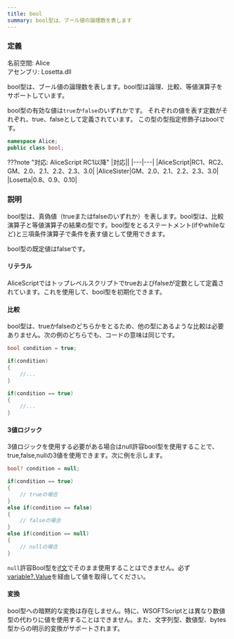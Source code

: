 ```yaml
---
title: bool
summary: bool型は、ブール値の論理数を表します
---
```

### 定義
名前空間: Alice<br/>
アセンブリ: Losetta.dll

bool型は、ブール値の論理数を表します。bool型は論理、比較、等値演算子をサポートしています。

bool型の有効な値は`true`か`false`のいずれかです。 それぞれの値を表す定数がそれぞれ、true、falseとして定義されています。
この型の型指定修飾子はboolです。

```cs title="AliceScript"
namespace Alice;
public class bool;
```

???note "対応: AliceScript RC1以降"
    |対応||
    |---|---|
    |AliceScript|RC1、RC2、GM、2.0、2.1、2.2、2.3、3.0|
    |AliceSister|GM、2.0、2.1、2.2、2.3、3.0|
    |Losetta|0.8、0.9、0.10|

### 説明
bool型は、真偽値（trueまたはfalseのいずれか）を表します。bool型は、比較演算子と等値演算子の結果の型です。bool型をとるステートメント(ifやwhileなど)と三項条件演算子で条件を表す値として使用できます。

bool型の既定値はfalseです。

#### リテラル
AliceScriptではトップレベルスクリプトでtrueおよびfalseが定数として定義されています。これを使用して、bool型を初期化できます。

#### 比較
bool型は、trueかfalseのどちらかをとるため、他の型にあるような比較は必要ありません。次の例のどちらでも、コードの意味は同じです。

```cs title="AliceScript"
bool condition = true;

if(condition)
{
    //...
}

if(condition == true)
{
    //...
}
```

#### 3値ロジック
3値ロジックを使用する必要がある場合はnull許容bool型を使用することで、true,false,nullの3値を使用できます。次に例を示します。

```cs title="AliceScript"
bool? condition = null;

if(condition == true)
{
    // trueの場合
}
else if(condition == false)
{
    // falseの場合
}
else if(condition == null)
{
    // nullの場合
}
```

`null`許容Bool型を[if文](../alice/if.md)でそのまま使用することはできません。必ず[variable?.Value](../variable/value.md)を経由して値を取得してください。

#### 変換
bool型への暗黙的な変換は存在しません。特に、WSOFTScriptとは異なり数値型の代わりに値を使用することはできません。また、文字列型、数値型、bytes型からの明示的変換がサポートされます。
